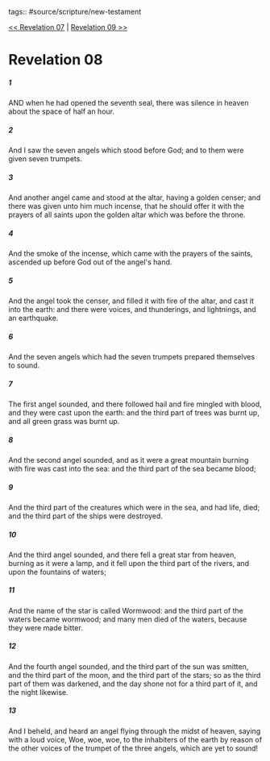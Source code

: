 tags:: #source/scripture/new-testament

[<< Revelation 07](new-testament/27_Revelation/Revelation_07.md) | [Revelation 09 >>](new-testament/27_Revelation/Revelation_09.md)

# Revelation 08

##### 1

AND when he had opened the seventh seal, there was silence in heaven about the space of half an hour.

##### 2

And I saw the seven angels which stood before God; and to them were given seven trumpets.

##### 3

And another angel came and stood at the altar, having a golden censer; and there was given unto him much incense, that he should offer it with the prayers of all saints upon the golden altar which was before the throne.

##### 4

And the smoke of the incense, which came with the prayers of the saints, ascended up before God out of the angel's hand.

##### 5

And the angel took the censer, and filled it with fire of the altar, and cast it into the earth: and there were voices, and thunderings, and lightnings, and an earthquake.

##### 6

And the seven angels which had the seven trumpets prepared themselves to sound.

##### 7

The first angel sounded, and there followed hail and fire mingled with blood, and they were cast upon the earth: and the third part of trees was burnt up, and all green grass was burnt up.

##### 8

And the second angel sounded, and as it were a great mountain burning with fire was cast into the sea: and the third part of the sea became blood;

##### 9

And the third part of the creatures which were in the sea, and had life, died; and the third part of the ships were destroyed.

##### 10

And the third angel sounded, and there fell a great star from heaven, burning as it were a lamp, and it fell upon the third part of the rivers, and upon the fountains of waters;

##### 11

And the name of the star is called Wormwood: and the third part of the waters became wormwood; and many men died of the waters, because they were made bitter.

##### 12

And the fourth angel sounded, and the third part of the sun was smitten, and the third part of the moon, and the third part of the stars; so as the third part of them was darkened, and the day shone not for a third part of it, and the night likewise.

##### 13

And I beheld, and heard an angel flying through the midst of heaven, saying with a loud voice, Woe, woe, woe, to the inhabiters of the earth by reason of the other voices of the trumpet of the three angels, which are yet to sound!
